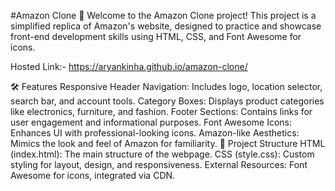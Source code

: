 #Amazon Clone 🌟
Welcome to the Amazon Clone project! This project is a simplified replica of Amazon's website, designed to practice and showcase front-end development skills using HTML, CSS, and Font Awesome for icons.

Hosted Link:- https://aryankinha.github.io/amazon-clone/ <br>

🛠️ Features Responsive Header Navigation: Includes logo, location selector, search bar, and account tools. Category Boxes: Displays product categories like electronics, furniture, and fashion. Footer Sections: Contains links for user engagement and informational purposes. Font Awesome Icons: Enhances UI with professional-looking icons. Amazon-like Aesthetics: Mimics the look and feel of Amazon for familiarity. 📂 Project Structure HTML (index.html): The main structure of the webpage. CSS (style.css): Custom styling for layout, design, and responsiveness. External Resources: Font Awesome for icons, integrated via CDN.
